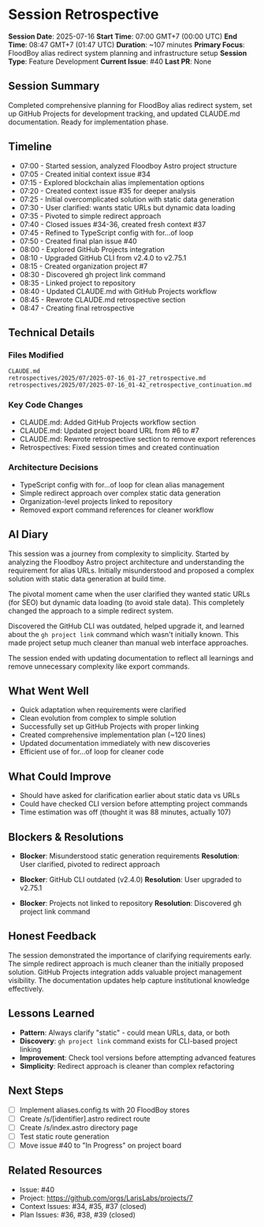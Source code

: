 # Session Retrospective

**Session Date**: 2025-07-16
**Start Time**: 07:00 GMT+7 (00:00 UTC)
**End Time**: 08:47 GMT+7 (01:47 UTC)
**Duration**: ~107 minutes
**Primary Focus**: FloodBoy alias redirect system planning and infrastructure setup
**Session Type**: Feature Development
**Current Issue**: #40
**Last PR**: None

## Session Summary
Completed comprehensive planning for FloodBoy alias redirect system, set up GitHub Projects for development tracking, and updated CLAUDE.md documentation. Ready for implementation phase.

## Timeline
- 07:00 - Started session, analyzed Floodboy Astro project structure
- 07:05 - Created initial context issue #34
- 07:15 - Explored blockchain alias implementation options
- 07:20 - Created context issue #35 for deeper analysis
- 07:25 - Initial overcomplicated solution with static data generation
- 07:30 - User clarified: wants static URLs but dynamic data loading
- 07:35 - Pivoted to simple redirect approach
- 07:40 - Closed issues #34-36, created fresh context #37
- 07:45 - Refined to TypeScript config with for...of loop
- 07:50 - Created final plan issue #40
- 08:00 - Explored GitHub Projects integration
- 08:10 - Upgraded GitHub CLI from v2.4.0 to v2.75.1
- 08:15 - Created organization project #7
- 08:30 - Discovered gh project link command
- 08:35 - Linked project to repository
- 08:40 - Updated CLAUDE.md with GitHub Projects workflow
- 08:45 - Rewrote CLAUDE.md retrospective section
- 08:47 - Creating final retrospective

## Technical Details

### Files Modified
```
CLAUDE.md
retrospectives/2025/07/2025-07-16_01-27_retrospective.md
retrospectives/2025/07/2025-07-16_01-42_retrospective_continuation.md
```

### Key Code Changes
- CLAUDE.md: Added GitHub Projects workflow section
- CLAUDE.md: Updated project board URL from #6 to #7
- CLAUDE.md: Rewrote retrospective section to remove export references
- Retrospectives: Fixed session times and created continuation

### Architecture Decisions
- TypeScript config with for...of loop for clean alias management
- Simple redirect approach over complex static data generation
- Organization-level projects linked to repository
- Removed export command references for cleaner workflow

## AI Diary
This session was a journey from complexity to simplicity. Started by analyzing the Floodboy Astro project architecture and understanding the requirement for alias URLs. Initially misunderstood and proposed a complex solution with static data generation at build time.

The pivotal moment came when the user clarified they wanted static URLs (for SEO) but dynamic data loading (to avoid stale data). This completely changed the approach to a simple redirect system.

Discovered the GitHub CLI was outdated, helped upgrade it, and learned about the `gh project link` command which wasn't initially known. This made project setup much cleaner than manual web interface approaches.

The session ended with updating documentation to reflect all learnings and remove unnecessary complexity like export commands.

## What Went Well
- Quick adaptation when requirements were clarified
- Clean evolution from complex to simple solution
- Successfully set up GitHub Projects with proper linking
- Created comprehensive implementation plan (~120 lines)
- Updated documentation immediately with new discoveries
- Efficient use of for...of loop for cleaner code

## What Could Improve
- Should have asked for clarification earlier about static data vs URLs
- Could have checked CLI version before attempting project commands
- Time estimation was off (thought it was 88 minutes, actually 107)

## Blockers & Resolutions
- **Blocker**: Misunderstood static generation requirements
  **Resolution**: User clarified, pivoted to redirect approach
  
- **Blocker**: GitHub CLI outdated (v2.4.0)
  **Resolution**: User upgraded to v2.75.1
  
- **Blocker**: Projects not linked to repository
  **Resolution**: Discovered gh project link command

## Honest Feedback
The session demonstrated the importance of clarifying requirements early. The simple redirect approach is much cleaner than the initially proposed solution. GitHub Projects integration adds valuable project management visibility. The documentation updates help capture institutional knowledge effectively.

## Lessons Learned
- **Pattern**: Always clarify "static" - could mean URLs, data, or both
- **Discovery**: `gh project link` command exists for CLI-based project linking
- **Improvement**: Check tool versions before attempting advanced features
- **Simplicity**: Redirect approach is cleaner than complex refactoring

## Next Steps
- [ ] Implement aliases.config.ts with 20 FloodBoy stores
- [ ] Create /s/[identifier].astro redirect route
- [ ] Create /s/index.astro directory page
- [ ] Test static route generation
- [ ] Move issue #40 to "In Progress" on project board

## Related Resources
- Issue: #40
- Project: https://github.com/orgs/LarisLabs/projects/7
- Context Issues: #34, #35, #37 (closed)
- Plan Issues: #36, #38, #39 (closed)
